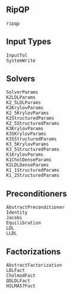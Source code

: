 ## RipQP

```@docs
ripqp
```

## Input Types

```@docs
InputTol
SystemWrite
```

## Solvers

```@docs
SolverParams
K2LDLParams
K2_5LDLParams
K2KrylovParams
K2_5KrylovParams
K2StructuredParams
K2_5StructuredParams
K3KrylovParams
K3SKrylovParams
K3SStructuredParams
K3_5KrylovParams
K3_5StructuredParams
K1KrylovParams
K1CholDenseParams
K2LDLDenseParams
K1_1StructuredParams
K1_2StructuredParams
```

## Preconditioners

```@docs
AbstractPreconditioner
Identity
Jacobi
Equilibration
LDL
LLDL
```

## Factorizations

```@docs
AbstractFactorization
LDLFact
CholmodFact
QDLDLFact
HSLMA57Fact
```